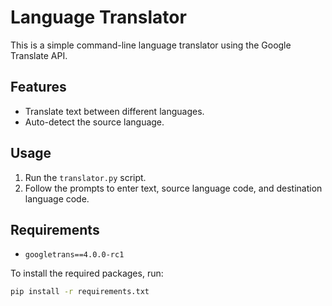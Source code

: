 # Language Translator

This is a simple command-line language translator using the Google Translate API.

## Features

- Translate text between different languages.
- Auto-detect the source language.

## Usage

1. Run the `translator.py` script.
2. Follow the prompts to enter text, source language code, and destination language code.

## Requirements

- `googletrans==4.0.0-rc1`

To install the required packages, run:

```bash
pip install -r requirements.txt
